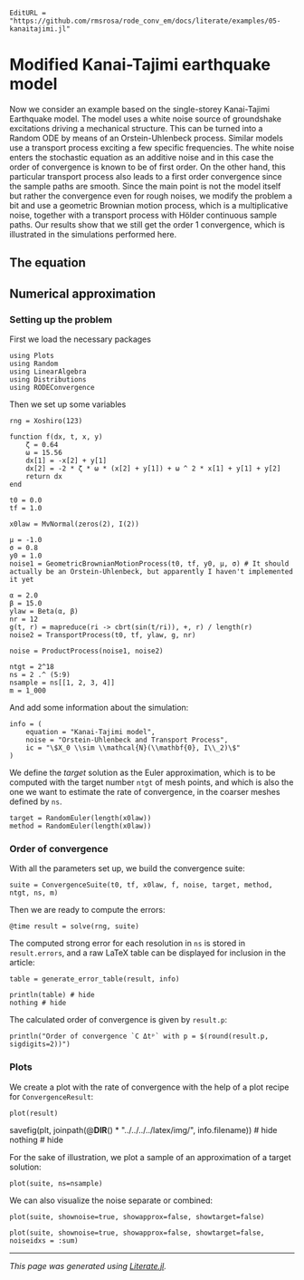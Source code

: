 ```@meta
EditURL = "https://github.com/rmsrosa/rode_conv_em/docs/literate/examples/05-kanaitajimi.jl"
```

# Modified Kanai-Tajimi earthquake model

Now we consider an example based on the single-storey Kanai-Tajimi Earthquake model. The model uses a white noise source of groundshake excitations driving a mechanical structure. This can be turned into a Random ODE by means of an Orstein-Uhlenbeck process. Similar models use a transport process exciting a few specific frequencies. The white noise enters the stochastic equation as an additive noise and in this case the order of convergence is known to be of first order. On the other hand, this particular transport process also leads to a first order convergence since the sample paths are smooth. Since the main point is not the model itself but rather the convergence even for rough noises, we modify the problem a bit and use a geometric Brownian motion process, which is a multiplicative noise, together with a transport process with Hölder continuous sample paths. Our results show that we still get the order 1 convergence, which is illustrated in the simulations performed here.

## The equation

## Numerical approximation

### Setting up the problem

First we load the necessary packages

````@example 05-kanaitajimi
using Plots
using Random
using LinearAlgebra
using Distributions
using RODEConvergence
````

Then we set up some variables

````@example 05-kanaitajimi
rng = Xoshiro(123)

function f(dx, t, x, y)
    ζ = 0.64
    ω = 15.56
    dx[1] = -x[2] + y[1]
    dx[2] = -2 * ζ * ω * (x[2] + y[1]) + ω ^ 2 * x[1] + y[1] + y[2]
    return dx
end

t0 = 0.0
tf = 1.0

x0law = MvNormal(zeros(2), I(2))

μ = -1.0
σ = 0.8
y0 = 1.0
noise1 = GeometricBrownianMotionProcess(t0, tf, y0, μ, σ) # It should actually be an Orstein-Uhlenbeck, but apparently I haven't implemented it yet

α = 2.0
β = 15.0
ylaw = Beta(α, β)
nr = 12
g(t, r) = mapreduce(ri -> cbrt(sin(t/ri)), +, r) / length(r)
noise2 = TransportProcess(t0, tf, ylaw, g, nr)

noise = ProductProcess(noise1, noise2)

ntgt = 2^18
ns = 2 .^ (5:9)
nsample = ns[[1, 2, 3, 4]]
m = 1_000
````

And add some information about the simulation:

````@example 05-kanaitajimi
info = (
    equation = "Kanai-Tajimi model",
    noise = "Orstein-Uhlenbeck and Transport Process",
    ic = "\$X_0 \\sim \\mathcal{N}(\\mathbf{0}, I\\_2)\$"
)
````

We define the *target* solution as the Euler approximation, which is to be computed with the target number `ntgt` of mesh points, and which is also the one we want to estimate the rate of convergence, in the coarser meshes defined by `ns`.

````@example 05-kanaitajimi
target = RandomEuler(length(x0law))
method = RandomEuler(length(x0law))
````

### Order of convergence

With all the parameters set up, we build the convergence suite:

````@example 05-kanaitajimi
suite = ConvergenceSuite(t0, tf, x0law, f, noise, target, method, ntgt, ns, m)
````

Then we are ready to compute the errors:

````@example 05-kanaitajimi
@time result = solve(rng, suite)
````

The computed strong error for each resolution in `ns` is stored in `result.errors`, and a raw LaTeX table can be displayed for inclusion in the article:

````@example 05-kanaitajimi
table = generate_error_table(result, info)

println(table) # hide
nothing # hide
````

The calculated order of convergence is given by `result.p`:

````@example 05-kanaitajimi
println("Order of convergence `C Δtᵖ` with p = $(round(result.p, sigdigits=2))")
````

### Plots

We create a plot with the rate of convergence with the help of a plot recipe for `ConvergenceResult`:

````@example 05-kanaitajimi
plot(result)
````

savefig(plt, joinpath(@__DIR__() * "../../../../latex/img/", info.filename)) # hide
nothing # hide

For the sake of illustration, we plot a sample of an approximation of a target solution:

````@example 05-kanaitajimi
plot(suite, ns=nsample)
````

We can also visualize the noise separate or combined:

````@example 05-kanaitajimi
plot(suite, shownoise=true, showapprox=false, showtarget=false)

plot(suite, shownoise=true, showapprox=false, showtarget=false, noiseidxs = :sum)
````

---

*This page was generated using [Literate.jl](https://github.com/fredrikekre/Literate.jl).*

